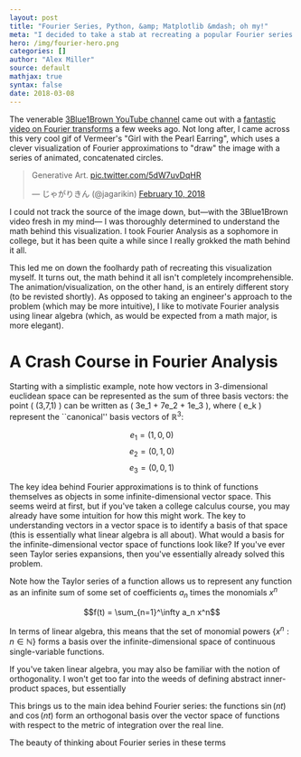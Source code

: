 ```yaml
---
layout: post
title: "Fourier Series, Python, &amp; Matplotlib &mdash; oh my!"
meta: "I decided to take a stab at recreating a popular Fourier series spinning circles visualization."
hero: /img/fourier-hero.png
categories: []
author: "Alex Miller"
source: default
mathjax: true
syntax: false
date: 2018-03-08
---
```


The venerable [3Blue1Brown YouTube channel](https://www.youtube.com/channel/UCYO_jab_esuFRV4b17AJtAw) came out with a [fantastic video on Fourier transforms](https://www.youtube.com/watch?v=spUNpyF58BY) 
a few weeks ago. Not long after, I came across this very cool gif of Vermeer's "Girl with
the Pearl Earring", which uses a clever visualization of Fourier approximations to "draw" 
the image with a series of animated, concatenated circles. 

<blockquote class="twitter-tweet" data-lang="en">
<p lang="en" dir="ltr">Generative Art. <a href="https://t.co/5dW7uvDqHR">pic.twitter.com/5dW7uvDqHR</a></p>&mdash; じゃがりきん (@jagarikin) <a href="https://twitter.com/jagarikin/status/962449509782495232?ref_src=twsrc%5Etfw">February 10, 2018</a></blockquote>
<script async src="https://platform.twitter.com/widgets.js" charset="utf-8"></script>

I could not track the source of the image down, but&mdash;with the 3Blue1Brown video fresh in my mind&mdash;
I was thoroughly determined to understand the math behind this visualization. I took Fourier Analysis as a 
sophomore in college, but it has been quite a while since I really grokked the math behind it all. 

This led me on down the foolhardy path of recreating this visualization myself. It turns out, the math
behind it all isn't completely incomprehensible. The animation/visualization, on the other hand, is an
entirely different story (to be revisted shortly). As opposed to taking an engineer's approach to the 
problem (which may be more intuitive), I like to motivate Fourier analysis using linear algebra (which,
as would be expected from a math major, is more elegant). 

# A Crash Course in Fourier Analysis 
Starting with a simplistic example, note how vectors in 3-dimensional euclidean space can be represented as the sum of
three basis vectors: the point \( (3,7,1) \) can be written as \( 3e_1 + 7e_2 + 1e_3 \), where \( e_k \) represent the
``canonical'' basis vectors of $\mathbb{R}^3$: 

$$e_1 = (1,0,0)$$
$$e_2 = (0,1,0)$$
$$e_3 = (0,0,1)$$

The key idea behind Fourier approximations is to think of functions themselves as objects in some infinite-dimensional
vector space. This seems weird at first, but if you've taken a college calculus course, you may already have some intuition
for how this might work. The key to understanding vectors in a vector space is to identify a basis of that space (this is 
essentially what linear algebra is all about). What would a basis for the infinite-dimensional vector space of functions look
like? If you've ever seen Taylor series expansions, then you've essentially already solved this problem. 

Note how the Taylor series of a function allows us to represent any function as an infinite sum of some set of coefficients
$a_n$ times the monomials $x^n$

$$f(t) = \sum_{n=1}^\infty a_n x^n$$

In terms of linear algebra, this means that the set of monomial powers $\{ x^n : n \in \mathbb{N} \}$ forms a basis over the
infinite-dimensional space of continuous single-variable functions. 

If you've taken linear algebra, you may also be familiar with the notion of orthogonality. I won't get too far into 
the weeds of defining abstract inner-product spaces, but essentially

This brings us to the main idea behind Fourier series: the functions $\sin(nt)$ and $\cos(nt)$ form an orthogonal basis 
over the vector space of functions with respect to the metric of integration over the real line.

The beauty of thinking about Fourier series in these terms 



